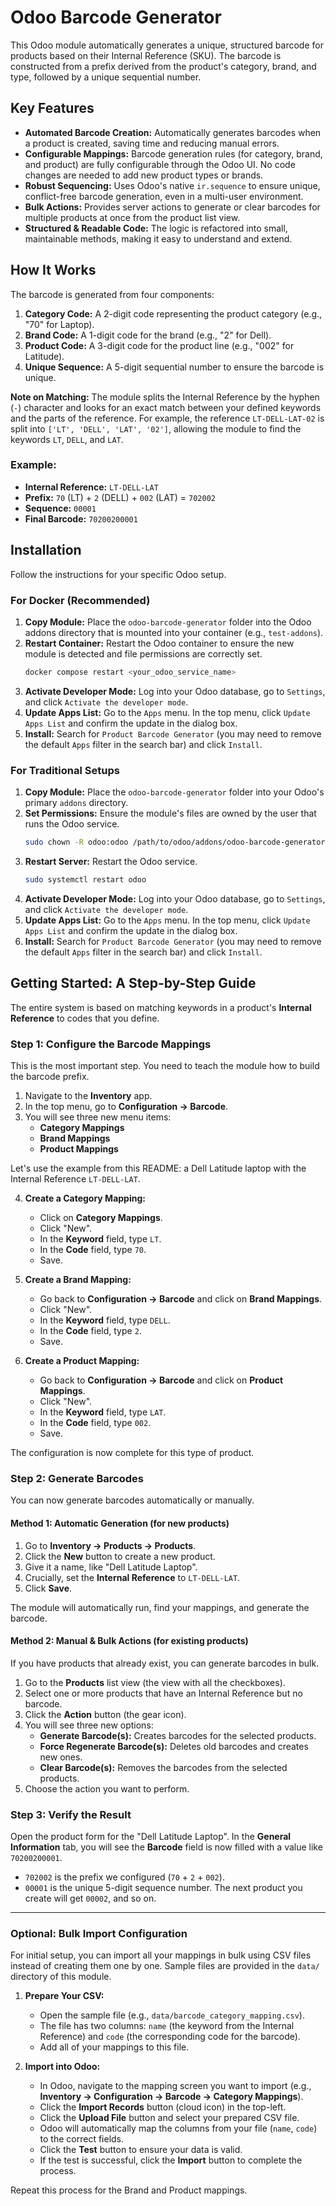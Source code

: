 # Odoo Barcode Generator

This Odoo module automatically generates a unique, structured barcode for products based on their Internal Reference (SKU). The barcode is constructed from a prefix derived from the product's category, brand, and type, followed by a unique sequential number.

## Key Features

- **Automated Barcode Creation:** Automatically generates barcodes when a product is created, saving time and reducing manual errors.
- **Configurable Mappings:** Barcode generation rules (for category, brand, and product) are fully configurable through the Odoo UI. No code changes are needed to add new product types or brands.
- **Robust Sequencing:** Uses Odoo's native `ir.sequence` to ensure unique, conflict-free barcode generation, even in a multi-user environment.
- **Bulk Actions:** Provides server actions to generate or clear barcodes for multiple products at once from the product list view.
- **Structured & Readable Code:** The logic is refactored into small, maintainable methods, making it easy to understand and extend.

## How It Works

The barcode is generated from four components:

1.  **Category Code:** A 2-digit code representing the product category (e.g., "70" for Laptop).
2.  **Brand Code:** A 1-digit code for the brand (e.g., "2" for Dell).
3.  **Product Code:** A 3-digit code for the product line (e.g., "002" for Latitude).
4.  **Unique Sequence:** A 5-digit sequential number to ensure the barcode is unique.

**Note on Matching:** The module splits the Internal Reference by the hyphen (`-`) character and looks for an exact match between your defined keywords and the parts of the reference. For example, the reference `LT-DELL-LAT-02` is split into `['LT', 'DELL', 'LAT', '02']`, allowing the module to find the keywords `LT`, `DELL`, and `LAT`.

### Example:

- **Internal Reference:** `LT-DELL-LAT`
- **Prefix:** `70` (LT) + `2` (DELL) + `002` (LAT) = `702002`
- **Sequence:** `00001`
- **Final Barcode:** `70200200001`

## Installation

Follow the instructions for your specific Odoo setup.

### For Docker (Recommended)

1.  **Copy Module:** Place the `odoo-barcode-generator` folder into the Odoo addons directory that is mounted into your container (e.g., `test-addons`).
2.  **Restart Container:** Restart the Odoo container to ensure the new module is detected and file permissions are correctly set.
    ```bash
    docker compose restart <your_odoo_service_name>
    ```
3.  **Activate Developer Mode:** Log into your Odoo database, go to `Settings`, and click `Activate the developer mode`.
4.  **Update Apps List:** Go to the `Apps` menu. In the top menu, click `Update Apps List` and confirm the update in the dialog box.
5.  **Install:** Search for `Product Barcode Generator` (you may need to remove the default `Apps` filter in the search bar) and click `Install`.

### For Traditional Setups

1.  **Copy Module:** Place the `odoo-barcode-generator` folder into your Odoo's primary `addons` directory.
2.  **Set Permissions:** Ensure the module's files are owned by the user that runs the Odoo service.
    ```bash
    sudo chown -R odoo:odoo /path/to/odoo/addons/odoo-barcode-generator
    ```
3.  **Restart Server:** Restart the Odoo service.
    ```bash
    sudo systemctl restart odoo
    ```
4.  **Activate Developer Mode:** Log into your Odoo database, go to `Settings`, and click `Activate the developer mode`.
5.  **Update Apps List:** Go to the `Apps` menu. In the top menu, click `Update Apps List` and confirm the update in the dialog box.
6.  **Install:** Search for `Product Barcode Generator` (you may need to remove the default `Apps` filter in the search bar) and click `Install`.

## Getting Started: A Step-by-Step Guide

The entire system is based on matching keywords in a product's **Internal Reference** to codes that you define.

### Step 1: Configure the Barcode Mappings

This is the most important step. You need to teach the module how to build the barcode prefix.

1.  Navigate to the **Inventory** app.
2.  In the top menu, go to **Configuration -> Barcode**.
3.  You will see three new menu items:
    - **Category Mappings**
    - **Brand Mappings**
    - **Product Mappings**

Let's use the example from this README: a Dell Latitude laptop with the Internal Reference `LT-DELL-LAT`.

4.  **Create a Category Mapping:**
    - Click on **Category Mappings**.
    - Click "New".
    - In the **Keyword** field, type `LT`.
    - In the **Code** field, type `70`.
    - Save.

5.  **Create a Brand Mapping:**
    - Go back to **Configuration -> Barcode** and click on **Brand Mappings**.
    - Click "New".
    - In the **Keyword** field, type `DELL`.
    - In the **Code** field, type `2`.
    - Save.

6.  **Create a Product Mapping:**
    - Go back to **Configuration -> Barcode** and click on **Product Mappings**.
    - Click "New".
    - In the **Keyword** field, type `LAT`.
    - In the **Code** field, type `002`.
    - Save.

The configuration is now complete for this type of product.

### Step 2: Generate Barcodes

You can now generate barcodes automatically or manually.

#### Method 1: Automatic Generation (for new products)

1.  Go to **Inventory -> Products -> Products**.
2.  Click the **New** button to create a new product.
3.  Give it a name, like "Dell Latitude Laptop".
4.  Crucially, set the **Internal Reference** to `LT-DELL-LAT`.
5.  Click **Save**.

The module will automatically run, find your mappings, and generate the barcode.

#### Method 2: Manual & Bulk Actions (for existing products)

If you have products that already exist, you can generate barcodes in bulk.

1.  Go to the **Products** list view (the view with all the checkboxes).
2.  Select one or more products that have an Internal Reference but no barcode.
3.  Click the **Action** button (the gear icon).
4.  You will see three new options:
    - **Generate Barcode(s):** Creates barcodes for the selected products.
    - **Force Regenerate Barcode(s):** Deletes old barcodes and creates new ones.
    - **Clear Barcode(s):** Removes the barcodes from the selected products.
5.  Choose the action you want to perform.

### Step 3: Verify the Result

Open the product form for the "Dell Latitude Laptop". In the **General Information** tab, you will see the **Barcode** field is now filled with a value like `70200200001`.

-   `702002` is the prefix we configured (`70` + `2` + `002`).
-   `00001` is the unique 5-digit sequence number. The next product you create will get `00002`, and so on.

---

### Optional: Bulk Import Configuration

For initial setup, you can import all your mappings in bulk using CSV files instead of creating them one by one. Sample files are provided in the `data/` directory of this module.

1.  **Prepare Your CSV:**
    - Open the sample file (e.g., `data/barcode_category_mapping.csv`).
    - The file has two columns: `name` (the keyword from the Internal Reference) and `code` (the corresponding code for the barcode).
    - Add all of your mappings to this file.

2.  **Import into Odoo:**
    - In Odoo, navigate to the mapping screen you want to import (e.g., **Inventory -> Configuration -> Barcode -> Category Mappings**).
    - Click the **Import Records** button (cloud icon) in the top-left.
    - Click the **Upload File** button and select your prepared CSV file.
    - Odoo will automatically map the columns from your file (`name`, `code`) to the correct fields.
    - Click the **Test** button to ensure your data is valid.
    - If the test is successful, click the **Import** button to complete the process.

Repeat this process for the Brand and Product mappings.
